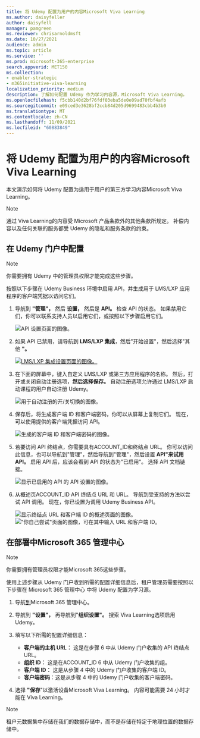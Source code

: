 ```yaml
---
title: 将 Udemy 配置为用户的内容Microsoft Viva Learning
ms.author: daisyfeller
author: daisyfell
manager: pamgreen
ms.reviewer: chrisarnoldmsft
ms.date: 10/27/2021
audience: admin
ms.topic: article
ms.service: ''
ms.prod: microsoft-365-enterprise
search.appverid: MET150
ms.collection:
- enabler-strategic
- m365initiative-viva-learning
localization_priority: medium
description: 了解如何配置 Udemy 作为学习内容源，Microsoft Viva Learning。
ms.openlocfilehash: f5cbb140d2bf76fdf03eba5de0e09ad70fbf4afb
ms.sourcegitcommit: e09ced3e3628bf2ccb84d205d9699483cbb4b3b0
ms.translationtype: MT
ms.contentlocale: zh-CN
ms.lasthandoff: 11/09/2021
ms.locfileid: "60883849"
---
```

# <a name="configure-udemy-as-a-content-source-for-microsoft-viva-learning"></a>将 Udemy 配置为用户的内容Microsoft Viva Learning

本文演示如何将 Udemy 配置为适用于用户的第三方学习内容Microsoft Viva Learning。

>[!NOTE]
>通过 Viva Learning的内容受 Microsoft 产品条款外的其他条款所规定。 补偿内容以及任何关联的服务都受 Udemy 的隐私和服务条款的约束。

## <a name="configure-in-your-udemy-portal"></a>在 Udemy 门户中配置

>[!NOTE]
>你需要拥有 Udemy 中的管理员权限才能完成这些步骤。

按照以下步骤在 Udemy Business 环境中启用 API，并生成用于 LMS/LXP 应用程序的客户端凭据以访问它们。

1. 导航到 **"管理"，** 然后 **设置，** 然后是 **API。** 检查 API 的状态。 如果禁用它们，你可以联系支持人员以启用它们，或按照以下步骤启用它们。

    ![API 设置页面的图像。](../media/learning/udemy-1.png)

2. 如果 API 已禁用，请导航到 **LMS/LXP 集成**，然后"开始设置"，然后选择"其他 **"。**

    [![LMS/LXP 集成设置页面的图像。](../media/learning/udemy-2small.png)](../media/learning/udemy-2.png#lightbox)

3. 在下面的屏幕中，键入自定义 LMS/LXP 或第三方应用程序的名称。 然后，打开或关闭自动注册选项，**然后选择保存。** 自动注册选项允许通过 LMS/LXP 启动课程的用户自动注册 Udemy。

    ![用于自动注册的开/关切换的图像。](../media/learning/udemy-3.png)

4. 保存后，将生成客户端 ID 和客户端密码，你可以从屏幕上复制它们。 现在，可以使用提供的客户端凭据访问 API。

    ![生成的客户端 ID 和客户端密码的图像。](../media/learning/udemy-4.png)

5. 若要访问 API 终结点，你需要具有ACCOUNT_ID和终结点 URL。 你可以访问此信息，也可以导航到"管理"，然后导航到"管理"，然后设置 **API"来试用** **API。** 启用 API 后，应该会看到 API 的状态为"已启用"。 选择 API 文档链接。

    ![显示已启用的 API 的 API 设置的图像。](../media/learning/udemy-5.png)

6. 从概述页ACCOUNT_ID API 终结点 URL 和 URL。 导航到受支持的方法以尝试 API 调用。 现在，你已设置为调用 Udemy Business API。

    ![显示终结点 URL 和客户端 ID 的概述页面的图像。](../media/learning/udemy-6.png)
    !["你自己尝试"页面的图像，可在其中输入 URL 和客户端 ID。](../media/learning/udemy-7.png)

## <a name="configure-in-your-microsoft-365-admin-center"></a>在部署中Microsoft 365 管理中心

>[!NOTE]
>你需要拥有管理员权限才能Microsoft 365这些步骤。

使用上述步骤从 Udemy 门户收到所需的配置详细信息后，租户管理员需要按照以下步骤在 Microsoft 365 管理中心 中将 Udemy 配置为学习源。

1. 导航[到](https://admin.microsoft.com)Microsoft 365 管理中心。

2. 导航到 **"设置"，** 再导航到"**组织设置"。** 搜索 Viva Learning选项启用 Udemy。

3. 填写以下所需的配置详细信息：

    - **客户端的主机 URL：** 这是在步骤 6 中从 Udemy 门户收集的 API 终结点 URL。
    - **组织 ID：** 这是在ACCOUNT_ID 6 中从 Udemy 门户收集的组。
    - **客户端 ID：** 这是从步骤 4 中的 Udemy 门户收集的客户端 ID。
    - **客户端密码**：这是从步骤 4 中的 Udemy 门户收集的客户端密码。

4. 选择 **"保存**"以激活设备Microsoft Viva Learning。 内容可能需要 24 小时才能在 Viva Learning。

>[!NOTE]
>租户元数据集中存储在我们的数据存储中，而不是存储在特定于地理位置的数据存储中。
